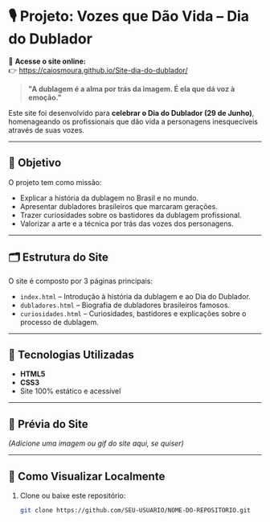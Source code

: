 # 🎙️ Projeto: Vozes que Dão Vida – Dia do Dublador

🔗 **Acesse o site online:**  
👉 https://caiosmoura.github.io/Site-dia-do-dublador/

> **"A dublagem é a alma por trás da imagem. É ela que dá voz à emoção."**

Este site foi desenvolvido para **celebrar o Dia do Dublador (29 de Junho)**, homenageando os profissionais que dão vida a personagens inesquecíveis através de suas vozes.

---

## 📌 Objetivo

O projeto tem como missão:

- Explicar a história da dublagem no Brasil e no mundo.
- Apresentar dubladores brasileiros que marcaram gerações.
- Trazer curiosidades sobre os bastidores da dublagem profissional.
- Valorizar a arte e a técnica por trás das vozes dos personagens.

---

## 🗂️ Estrutura do Site

O site é composto por 3 páginas principais:

- `index.html` – Introdução à história da dublagem e ao Dia do Dublador.
- `dubladores.html` – Biografia de dubladores brasileiros famosos.
- `curiosidades.html` – Curiosidades, bastidores e explicações sobre o processo de dublagem.

---

## 🎨 Tecnologias Utilizadas

- **HTML5**
- **CSS3**
- Site 100% estático e acessível

---

## 📸 Prévia do Site

*(Adicione uma imagem ou gif do site aqui, se quiser)*

---

## 📁 Como Visualizar Localmente

1. Clone ou baixe este repositório:
   ```bash
   git clone https://github.com/SEU-USUARIO/NOME-DO-REPOSITORIO.git
